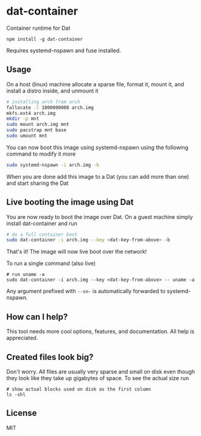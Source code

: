 # dat-container

Container runtime for Dat

```
npm install -g dat-container
```

Requires systemd-nspawn and fuse installed.

## Usage

On a host (linux) machine allocate a sparse file, format it, mount it, and install a distro inside, and unmount it

``` sh
# installing arch from arch
fallocate -l 1000000000 arch.img
mkfs.ext4 arch.img
mkdir -p mnt
sudo mount arch.img mnt
sudo pacstrap mnt base
sudo umount mnt
```

You can now boot this image using systemd-nspawn using the following command to modify it more

``` sh
sudo systemd-nspawn -i arch.img -b
```

When you are done add this image to a Dat (you can add more than one)
and start sharing the Dat

## Live booting the image using Dat

You are now ready to boot the image over Dat.
On a guest machine simply install dat-container and run

``` sh
# do a full container boot
sudo dat-container -i arch.img --key <dat-key-from-above> -b
```

That's it! The image will now live boot over the network!

To run a single command (also live)

```
# run uname -a
sudo dat-container -i arch.img --key <dat-key-from-above> -- uname -a
```

Any argument prefixed with `--sn-` is automatically forwarded to systemd-nspawn.

## How can I help?

This tool needs more cool options, features, and documentation.
All help is appreciated.

## Created files look big?

Don't worry. All files are usually very sparse and small on disk even though
they look like they take up gigabytes of space. To see the actual size run

```
# show actual blocks used on disk as the first column
ls -shl
```

## License

MIT
